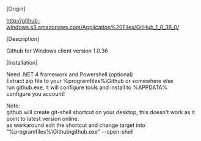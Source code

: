 [Origin]

http://github-windows.s3.amazonaws.com/Application%20Files/GitHub_1_0_36_0/


[Description]

Github for Windows client version 1.0.36


[Installation]

Need .NET 4 framework and Powershell (optional)  
Extract zip file to your %programfiles%\Github or somewhere else  
run github.exe, it will configure tools and install to %APPDATA%  
configure you account!

Note:  
github will create git-shell shortcut on your desktop, this doesn't work as it point to latest version online.  
as workaround edit the shortcut and change target into "%programfiles%\Github\github.exe" --open-shell  
